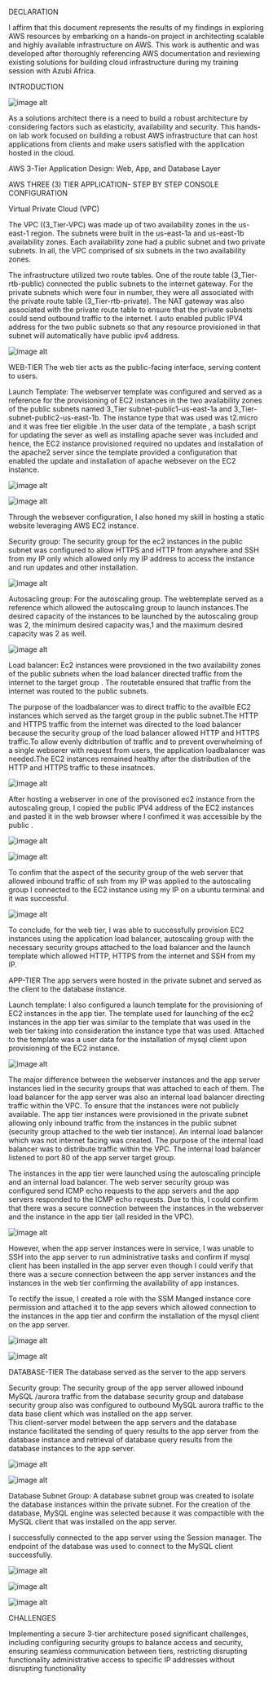 
DECLARATION

I affirm that this document represents the results of my findings in exploring AWS resources 
by embarking on a hands-on project in architecting scalable and highly available infrastructure 
on AWS. This work is authentic and was developed after thoroughly referencing AWS 
documentation and reviewing existing solutions for building cloud infrastructure during my 
training session with Azubi Africa. 



  
INTRODUCTION 



![image alt](https://github.com/Gertrudechichi/AWS-Three-Tier-Application/blob/f66f4290ffcedce09a582f02d5da45b19d7091eb/Screenshot%202025-05-20%20202058.png)

As a solutions architect there is a need to build a robust architecture by considering factors such as elasticity, availability and security. This hands-on lab work focused on building a robust AWS infrastructure that can host applications from clients and make users satisfied with the application hosted in the cloud. 

AWS 3-Tier Application Design: Web, App, and Database Layer 

AWS THREE (3) TIER APPLICATION- STEP BY STEP CONSOLE CONFIGURATION 

Virtual Private Cloud (VPC) 

The VPC ((3_Tier-VPC) was made up of two availability zones in the us-east-1 region. The 
subnets were built in the us-east-1a and us-east-1b availability zones. Each availability zone had a public subnet and two private subnets. In all, the VPC comprised of six subnets in the two availability zones.  

The infrastructure utilized two route tables. One of the route table (3_Tier-rtb-public) connected the public subnets to the internet gateway. For the private subnets which were four in number, they were all associated with the private route table (3_Tier-rtb-private). The NAT gateway was also associated with the private route table to ensure that the private subnets could send outbound traffic to the internet. I auto enabled public IPV4 address for the two public 
subnets so that any resource provisioned in that subnet will automatically have public ipv4 address. 

![image alt](https://github.com/Gertrudechichi/AWS-Three-Tier-Application/blob/9f2905fb5023a71af036a0a78a1f550de55a7a82/Screenshot%202025-05-20%20202123.png)
 
WEB-TIER 
The web tier acts as the public-facing interface, serving content to users. 

Launch Template: The webserver template was configured and served as a reference for the provisioning of EC2 instances in the two availability zones of the public subnets named   3_Tier subnet-public1-us-east-1a and 3_Tier-subnet-public2-us-east-1b. 
The instance type that was used was t2.micro and it was free tier eligible .In the user data of the template , a bash script for updating the sever as well as installing apache sever was included and hence, the EC2 instance  provisioned required no updates and installation of the apache2 server since the template provided a configuration that enabled the update and installation of apache websever on the EC2 instance. 

![image alt](https://github.com/Gertrudechichi/AWS-Three-Tier-Application/blob/9f2905fb5023a71af036a0a78a1f550de55a7a82/Screenshot%202025-05-20%20202147.png)

![image alt](https://github.com/Gertrudechichi/AWS-Three-Tier-Application/blob/9f2905fb5023a71af036a0a78a1f550de55a7a82/Screenshot%202025-05-20%20202207.png)

Through the websever configuration, I also honed my skill in hosting a static website leveraging AWS EC2 instance. 

Security group: The security group for the ec2 instances in the public subnet was configured to allow HTTPS and HTTP from anywhere and SSH from my IP only which allowed only my IP address to access the instance and run updates and other installation. 

![image alt](https://github.com/Gertrudechichi/AWS-Three-Tier-Application/blob/9f2905fb5023a71af036a0a78a1f550de55a7a82/Screenshot%202025-05-20%20202224.png)

Autosacling group: For the autoscaling group. The webtemplate served as a reference which allowed the autoscaling group to launch instances.The desired capacity of the instances to be launched by the autoscaling group was 2, the minimum desired capacity was,1 and the maximum desired capacity was 2 as well. 

![image alt](https://github.com/Gertrudechichi/AWS-Three-Tier-Application/blob/9f2905fb5023a71af036a0a78a1f550de55a7a82/Screenshot%202025-05-20%20202245.png)

Load balancer: Ec2 instances were provsioned in the two availability zones of the public subnets when the load balancer directed traffic from the internet to the target group . The routetable ensured that traffic from the internet was routed to the public subnets. 

The purpose of the loadbalancer was to direct traffic to the availble EC2 instances which served as the target group in the public subnet.The HTTP and HTTPS traffic from the internet was 
directed to the load balancer because the security group of the load balancer allowed HTTP and HTTPS traffic.To allow evenly didtribution of traffic and to prevent overwhelming of a single webserer with request from users, the application loadbalancer was needed.The EC2 instances remained healthy after the distribution of the HTTP and HTTPS traffic to these insatnces. 

![image alt](https://github.com/Gertrudechichi/AWS-Three-Tier-Application/blob/9f2905fb5023a71af036a0a78a1f550de55a7a82/Screenshot%202025-05-20%20202259.png)

After hosting a webserver in one of the provisoned ec2 instance from the autoscaling group, I copied the public IPV4 address of the EC2 instances and pasted it in the web browser where I confimed it was accessible by the public . 

![image alt](https://github.com/Gertrudechichi/AWS-Three-Tier-Application/blob/9f2905fb5023a71af036a0a78a1f550de55a7a82/Screenshot%202025-05-20%20202312.png)

![image alt](https://github.com/Gertrudechichi/AWS-Three-Tier-Application/blob/9f2905fb5023a71af036a0a78a1f550de55a7a82/Screenshot%202025-05-20%20202325.png)

To confim that the aspect of the security group of the web server  that  allowed inbound traffic of ssh from my IP was applied to the autoscaling group I connected to the EC2 instance using my IP on a ubuntu terminal and it was successful. 

![image alt](https://github.com/Gertrudechichi/AWS-Three-Tier-Application/blob/9f2905fb5023a71af036a0a78a1f550de55a7a82/Screenshot%202025-05-20%20202400.png)

To conclude, for the web tier, I was able to successfully provision EC2 instances using the application load balancer, autoscaling group with the necessary security groups attached to the load balancer and the launch template which allowed HTTP, HTTPS from the internet and SSH from my IP. 


APP-TIER 
The app servers were hosted in the private subnet and served as the client to the database instance. 

Launch template: I also configured a launch template for the provisioning of EC2 instances in the app tier. The template used for launching of the ec2 instances in the app tier was similar to the template that was used in the web tier taking into consideration the instance type that was used. Attached to the template was a user data for the installation of mysql client upon provisioning of the EC2 instance.

![image alt](https://github.com/Gertrudechichi/AWS-Three-Tier-Application/blob/9f2905fb5023a71af036a0a78a1f550de55a7a82/Screenshot%202025-05-20%20202418.png)

The major difference between the webserver instances and the app server instances lied in the security groups that was attached to each of them. The load balancer for the app server was also an internal load balancer directing traffic within the VPC. 
To ensure that the instances were not publicly available. The app tier instances were provisioned in the private subnet allowing only inbound traffic from the instances in the public subnet (security group attached to the web tier instance). An internal load balancer which was not internet facing was created. The purpose of the internal load balancer was to distribute traffic within the VPC. The internal load balancer listened to port 80 of the app server target 
group. 

The instances in the app tier were launched using the autoscaling principle and an internal load balancer. The web server security group was configured send ICMP echo requests to the app servers and the app servers responded to the ICMP echo requests. Due to this, I could confirm that there was a secure connection between the instances in the webserver and the instance in the app tier (all resided in the VPC).

![image alt](https://github.com/Gertrudechichi/AWS-Three-Tier-Application/blob/9f2905fb5023a71af036a0a78a1f550de55a7a82/Screenshot%202025-05-20%20202430.png)

However, when the app server instances were in service, I was unable to SSH into the app server to run administrative tasks and confirm if mysql client  has been installed  in the app server  even though I could verify that there was a secure connection between the app server instances and the instances in the web tier confirming the availability of app instances. 

To rectify the issue, I created a role with the SSM Manged instance core permission and attached it to the app severs which allowed connection to the instances in the app tier and confirm the installation of the mysql client on the app server.

![image alt](https://github.com/Gertrudechichi/AWS-Three-Tier-Application/blob/9f2905fb5023a71af036a0a78a1f550de55a7a82/Screenshot%202025-05-20%20202441.png)

![image alt](https://github.com/Gertrudechichi/AWS-Three-Tier-Application/blob/9f2905fb5023a71af036a0a78a1f550de55a7a82/Screenshot%202025-05-20%20202451.png)

DATABASE-TIER 
The database served as the server to the app servers 

Security group: The security group of the app server allowed inbound MySQL /aurora traffic from the database security group and database security group also was configured to outbound MySQL aurora traffic to the data base client which was installed on the app server.  
This client-server model between the app servers and the database instance facilitated the sending of query results to the app server from the database instance and retrieval of database query results from the database instances to the app server. 

![image alt](https://github.com/Gertrudechichi/AWS-Three-Tier-Application/blob/9f2905fb5023a71af036a0a78a1f550de55a7a82/Screenshot%202025-05-20%20202503.png)

![image alt](https://github.com/Gertrudechichi/AWS-Three-Tier-Application/blob/9f2905fb5023a71af036a0a78a1f550de55a7a82/Screenshot%202025-05-20%20202514.png)

Database Subnet Group: A database subnet group was created to isolate the database instances within the private subnet. For the creation of the database, MySQL engine was selected because it was compactible with the MySQL client that was installed on the app server. 

I successfully connected to the app server using the Session manager. The endpoint of the database was used to connect to the MySQL client successfully. 

![image alt](https://github.com/Gertrudechichi/AWS-Three-Tier-Application/blob/9f2905fb5023a71af036a0a78a1f550de55a7a82/Screenshot%202025-05-20%20202526.png)

![image alt](https://github.com/Gertrudechichi/AWS-Three-Tier-Application/blob/9f2905fb5023a71af036a0a78a1f550de55a7a82/Screenshot%202025-05-20%20202536.png)

![image alt](https://github.com/Gertrudechichi/AWS-Three-Tier-Application/blob/9f2905fb5023a71af036a0a78a1f550de55a7a82/Screenshot%202025-05-20%20202547.png)

CHALLENGES 

Implementing a secure 3-tier architecture posed significant challenges, including configuring security groups to balance access and security, ensuring seamless communication between tiers, restricting disrupting functionality administrative access to specific IP addresses without disrupting functionality 
 
